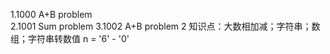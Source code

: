 1.1000 A+B problem  
2.1001 Sum problem
3.1002 A+B problem 2
        知识点：大数相加减；字符串；数组；字符串转数值 n = '6' - '0'
